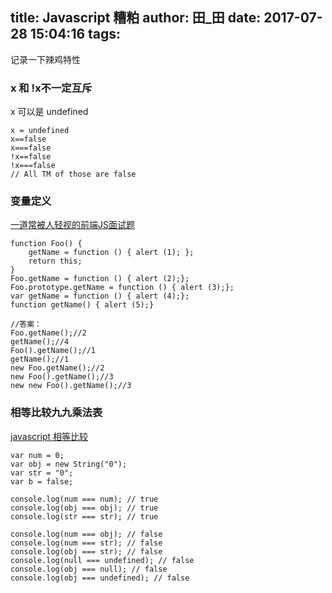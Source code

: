 title: Javascript 糟粕
author: 田_田
date: 2017-07-28 15:04:16
tags:
---
记录一下辣鸡特性
<!-- more -->
### x 和 !x不一定互斥
x 可以是 undefined
```
x = undefined
x==false
x===false
!x==false
!x===false
// All TM of those are false
```

### 变量定义
[一道常被人轻视的前端JS面试题](http://www.cnblogs.com/xxcanghai/p/5189353.html)
```
function Foo() {
    getName = function () { alert (1); };
    return this;
}
Foo.getName = function () { alert (2);};
Foo.prototype.getName = function () { alert (3);};
var getName = function () { alert (4);};
function getName() { alert (5);}

//答案：
Foo.getName();//2
getName();//4
Foo().getName();//1
getName();//1
new Foo.getName();//2
new Foo().getName();//3
new new Foo().getName();//3
```



### 相等比较九九乘法表
[javascript 相等比较](https://developer.mozilla.org/zh-TW/docs/Web/JavaScript/Equality_comparisons_and_sameness)
```
var num = 0;
var obj = new String("0");
var str = "0";
var b = false;

console.log(num === num); // true
console.log(obj === obj); // true
console.log(str === str); // true

console.log(num === obj); // false
console.log(num === str); // false
console.log(obj === str); // false
console.log(null === undefined); // false
console.log(obj === null); // false
console.log(obj === undefined); // false
```